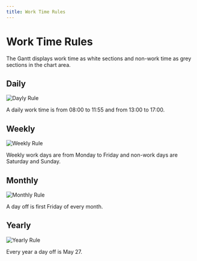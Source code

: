 ```yaml
---
title: Work Time Rules
---
```

# Work Time Rules

The Gantt displays work time as white sections and non-work time as grey sections in the chart area.

## Daily

![Dayly Rule](~/interface-elements-for-web/images/Gantt/DailyRule.png)

A daily work time is from 08:00 to 11:55 and from 13:00 to 17:00.

## Weekly

![Weekly Rule](~/interface-elements-for-web/images/Gantt/WeeklyRule.png)

Weekly work days are from Monday to Friday and non-work days are Saturday and Sunday.

## Monthly

![Monthly Rule](~/interface-elements-for-web/images/Gantt/MonthlyRule.png)

A day off is first Friday of every month.

## Yearly

![Yearly Rule](~/interface-elements-for-web/images/Gantt/YearlyRule.png)

Every year a day off is May 27.